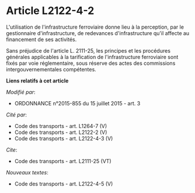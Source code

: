 # Article L2122-4-2

L'utilisation de l'infrastructure ferroviaire donne lieu à la perception, par le gestionnaire d'infrastructure, de redevances
d'infrastructure qu'il affecte au financement de ses activités. 

Sans préjudice de l'article L. 2111-25, les principes et les procédures générales applicables à la tarification de
l'infrastructure ferroviaire sont fixés par voie réglementaire, sous réserve des actes des commissions intergouvernementales
compétentes.

**Liens relatifs à cet article**

_Modifié par_:

  - ORDONNANCE n°2015-855 du 15 juillet 2015 - art. 3

_Cité par_:

  - Code des transports - art. L1264-7 (V)
  - Code des transports - art. L2122-2 (V)
  - Code des transports - art. L2122-4-3 (V)

_Cite_:

  - Code des transports - art. L2111-25 (VT)

_Nouveaux textes_:

  - Code des transports - art. L2122-4-5 (V)
